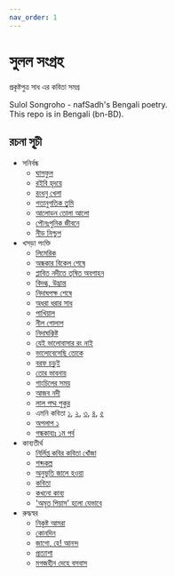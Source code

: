 ```yaml
---
nav_order: 1
---
```


# সুলল সংগ্রহ
প্রকৃষ্টপুত্র সাধ এর কবিতা সমগ্র

Sulol Songroho - nafSadh's Bengali poetry. \
This repo is in Bengali (bn-BD).

## রচনা সূৃচী

* সনির্বন্ধ
  - [ঘাসফুল](ghasphul)
  - [রইবি হৃদয়ে](roibi-hridoye)
  - [রংধনু খেলা](rongdhonu-khela)
  - [গতানুগতিক তুমি](gotanugotik-tumi)
  - [আলোড়ন তোলা আলো](aloron-tola-alo)
  - [পৌনঃপুনিক জীবনে](pounopunik-zibone)
  - [নীড় নিশ্চুপ](niirr-nishchup)
* খসড়া পংক্তি
  - [লিমেরিক](limerick)
  - [অন্ধকার বিকেল শেষে](ondhokar-bikel-shesse)
  - [প্লাবিত নদীতে তৃষিত অবগাহন](plabito-nodite-trissito-obogahon)
  - [বিদগ্ধ, উদ্ভ্রান্ত](bidogdho-udvranto)
  - [নিদাঘপক্ষ শেষে](nidagh-pokqho-shesse)
  - [অধরা ধরার সাধ](odhora-dhorar-sadh)
  - [পাখিয়াল](pakhiyal)
  - [নীল গোলাপ](niil-golap)
  - [নিদাঘক্লিষ্ট](nidaghklisto)
  - [যেই ভালোবাসার রং নাই](ronghin-valobasa)
  - [ভালোবেসেছি তোকে](valobesechi-toke)
  - [বরফ চড়ুই](boroph-chorui)
  - [তোর ভাবনায়](tor-vabnay)
  - [গাংচিলের সময়](gangchiler-somoy)
  - [আজব নদী](azob-nodii)
  - [লাল পদ্ম পুকুর](lal-podmo-pukur)
  - এমনি কবিতা [১](emni-kobita-01), [২](emni-kobita-02), [৩](emni-kobita-03), [৪](emni-kobita-04), [৫](emni-kobita-05)
  - [অপলাপ ১](opolap-01)
  - [গন্ধকাব্যঃ ১ম পর্ব](gondho1)
* কাব্যতীর্থ
  - [নির্লিপ্ত কবির কবিতা খোঁজা](nirlipto-kobir-kobita-khoja)
  - [শব্দকল্প](shobdokolpo)
  - [অনুভূতি জালে হওয়া](onuvuti-zale-howa)
  - [কবিতা](kobita)
  - [কখনো কাব্য](kokhono-kabyo)
  - ['অমৃত পিয়াস' হলো যেভাবে](annotation-on-omrito-piyas)
* রুদ্ধস্বর
  - [নিকৃষ্ট আমরা](niktrissto-amra)
  - [কোনদিন](konodin)
  - [জাগো, হে! আনন্দ](jagp-he-anondo)
  - [প্রত্যাশা](protyasha)
  - [মগজহীন দেহে বসবাস](mogozhiin-dehe-bosobas)
